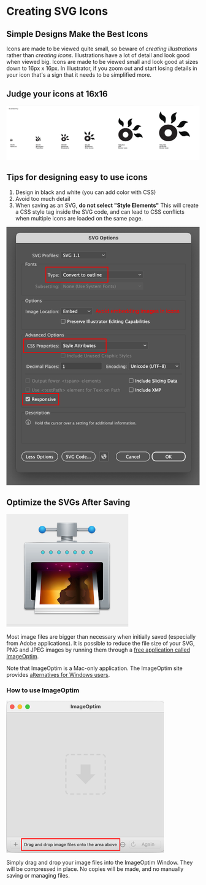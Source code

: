 # Creating SVG Icons

## Simple Designs Make the Best Icons

Icons are made to be viewed quite small, so beware of *creating illustrations* rather than *creating icons*. Illustrations have a lot of detail and look good when viewed big. Icons are made to be viewed small and look good at sizes down to 16px x 16px. In Illustrator, if you zoom out and start losing details in your icon that's a sign that it needs to be simplified more.

## Judge your icons at 16x16

![Icon scalabilty](img/icons-scalability.png)

## Tips for designing easy to use icons

1. Design in black and white (you can add color with CSS)
2. Avoid too much detail
3. When saving as an SVG, **do not select "Style Elements"** This will create a CSS style tag inside the SVG code, and can lead to CSS conflicts when multiple icons are loaded on the same page.


![Export Settings for SVGs made in Illustrator](img/svg-export.png)

## Optimize the SVGs After Saving

![ImageOptim icon](./img/imageoptim.png)

Most image files are bigger than necessary when initially saved (especially from Adobe applications). It is possible to reduce the file size of your SVG, PNG and JPEG images by running them through a [free application called ImageOptim](https://imageoptim.com/mac).

Note that ImageOptim is a Mac-only application. The ImageOptim site provides [alternatives for Windows users](https://imageoptim.com/versions.html).

### How to use ImageOptim

![ImageOptim window](./img/imageoptim-window.png)

Simply drag and drop your image files into the ImageOptim Window. They will be compressed in place. No copies will be made, and no manually saving or managing files.